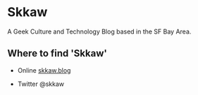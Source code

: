 # Skkaw

A Geek Culture and Technology Blog based in the SF Bay Area.

## Where to find 'Skkaw'

* Online [skkaw.blog](https://skkaw.blog)

* Twitter @skkaw
